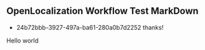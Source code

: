 ## OpenLocalization Workflow Test MarkDown
* 24b72bbb-3927-497a-ba61-280a0b7d2252 
thanks!

Hello world